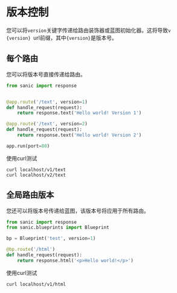# 版本控制

您可以将`version`关键字传递给路由装饰器或蓝图初始化器。这将导致`v {version} `url前缀，其中`{version}`是版本号。

## 每个路由

您可以将版本号直接传递给路由。

```python
from sanic import response


@app.route('/text', version=1)
def handle_request(request):
    return response.text('Hello world! Version 1')

@app.route('/text', version=2)
def handle_request(request):
    return response.text('Hello world! Version 2')

app.run(port=80)
```

使用curl测试

```
curl localhost/v1/text
curl localhost/v2/text
```

## 全局路由版本

您还可以将版本号传递给蓝图，该版本号将应用于所有路由。

```python
from sanic import response
from sanic.blueprints import Blueprint

bp = Blueprint('test', version=1)

@bp.route('/html')
def handle_request(request):
    return response.html('<p>Hello world!</p>')
```

使用curl测试

```
curl localhost/v1/html
```



